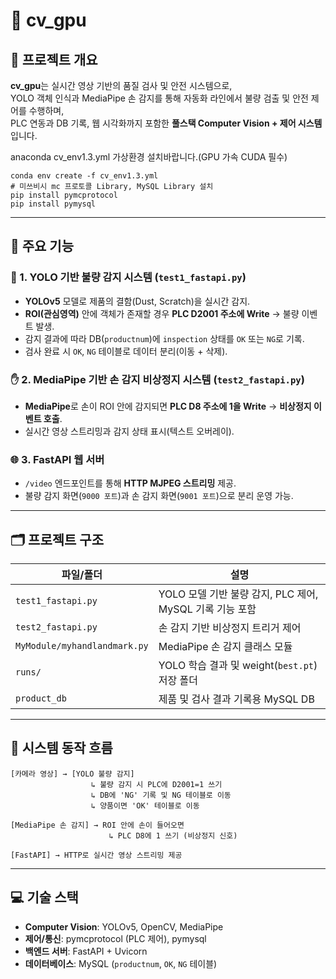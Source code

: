 # 🧠 cv_gpu

## 📘 프로젝트 개요

**cv_gpu**는 실시간 영상 기반의 품질 검사 및 안전 시스템으로,  
YOLO 객체 인식과 MediaPipe 손 감지를 통해 자동화 라인에서 불량 검출 및 안전 제어를 수행하며,  
PLC 연동과 DB 기록, 웹 시각화까지 포함한 **풀스택 Computer Vision + 제어 시스템**입니다.

anaconda cv_env1.3.yml 가상환경 설치바랍니다.(GPU 가속 CUDA 필수)
  
```
conda env create -f cv_env1.3.yml
# 미쓰비시 mc 프로토콜 Library, MySQL Library 설치
pip install pymcprotocol
pip install pymysql
```
---

## 🔧 주요 기능

### 🎯 1. YOLO 기반 불량 감지 시스템 (`test1_fastapi.py`)
- **YOLOv5** 모델로 제품의 결함(Dust, Scratch)을 실시간 감지.
- **ROI(관심영역)** 안에 객체가 존재할 경우 **PLC D2001 주소에 Write** → 불량 이벤트 발생.
- 감지 결과에 따라 DB(`productnum`)에 `inspection` 상태를 `OK` 또는 `NG`로 기록.
- 검사 완료 시 `OK`, `NG` 테이블로 데이터 분리(이동 + 삭제).

### ✋ 2. MediaPipe 기반 손 감지 비상정지 시스템 (`test2_fastapi.py`)
- **MediaPipe**로 손이 ROI 안에 감지되면 **PLC D8 주소에 1을 Write** → **비상정지 이벤트 호출**.
- 실시간 영상 스트리밍과 감지 상태 표시(텍스트 오버레이).

### 🌐 3. FastAPI 웹 서버
- `/video` 엔드포인트를 통해 **HTTP MJPEG 스트리밍** 제공.
- 불량 감지 화면(`9000 포트`)과 손 감지 화면(`9001 포트`)으로 분리 운영 가능.

---

## 🗂️ 프로젝트 구조

| 파일/폴더 | 설명 |
|-----------|------|
| `test1_fastapi.py` | YOLO 모델 기반 불량 감지, PLC 제어, MySQL 기록 기능 포함 |
| `test2_fastapi.py` | 손 감지 기반 비상정지 트리거 제어 |
| `MyModule/myhandlandmark.py` | MediaPipe 손 감지 클래스 모듈 |
| `runs/` | YOLO 학습 결과 및 weight(`best.pt`) 저장 폴더 |
| `product_db` | 제품 및 검사 결과 기록용 MySQL DB |

---

## 🔄 시스템 동작 흐름

```plaintext
[카메라 영상] → [YOLO 불량 감지]
                  ↳ 불량 감지 시 PLC에 D2001=1 쓰기
                  ↳ DB에 'NG' 기록 및 NG 테이블로 이동
                  ↳ 양품이면 'OK' 테이블로 이동

[MediaPipe 손 감지] → ROI 안에 손이 들어오면
                      ↳ PLC D8에 1 쓰기 (비상정지 신호)

[FastAPI] → HTTP로 실시간 영상 스트리밍 제공
```

---

## 💻 기술 스택

- **Computer Vision**: YOLOv5, OpenCV, MediaPipe
- **제어/통신**: pymcprotocol (PLC 제어), pymysql
- **백엔드 서버**: FastAPI + Uvicorn
- **데이터베이스**: MySQL (`productnum`, `OK`, `NG` 테이블)
